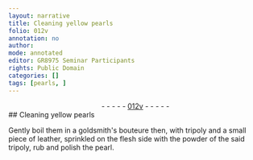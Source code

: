 ```yaml
---
layout: narrative
title: Cleaning yellow pearls
folio: 012v
annotation: no
author:
mode: annotated
editor: GR8975 Seminar Participants
rights: Public Domain
categories: []
tags: [pearls, ]
---
```


 <div class="folio" align="center">- - - - - <a href="http://gallica.bnf.fr/ark:/12148/btv1b10500001g/f30.image" target="_blank">012v</a> - - - - - </div> 
## Cleaning <span class="color">yellow</span> <span class="material">pearls</span>

 
Gently boil them in a goldsmith's bouteure then, with tripoly and a small piece of leather, sprinkled on the flesh side with the powder of the said tripoly, rub and polish the pearl.
 